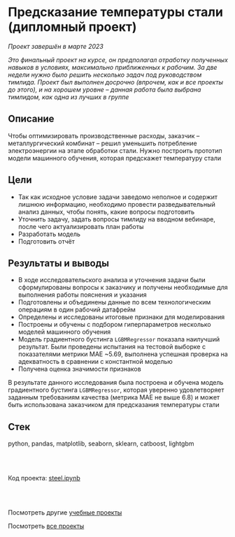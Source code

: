 # Предсказание температуры стали (дипломный проект)
*Проект завершён в марте 2023*

*Это финальный проект на курсе, он предполагал отработку полученных навыков в условиях, максимально приближенных к рабочим. За две недели нужно было решить несколько задач под руководством тимлида. Проект был выполнен досрочно (впрочем, как и все проекты до этого), и на хорошем уровне – данная работа была выбрана тимлидом, как одна из лучших в группе*

## Описание
Чтобы оптимизировать производственные расходы, заказчик – металлургический комбинат – решил уменьшить потребление электроэнергии на этапе обработки стали. Нужно построить прототип модели машинного обучения, которая предскажет температуру стали

## Цели
- Так как исходное условие задачи заведомо неполное и содержит лишнюю информацию, необходимо провести разведывательный анализ данных, чтобы понять, какие вопросы подготовить
- Уточнить задачу, задать вопросы тимлиду на вводном вебинаре, после чего актуализировать план работы
- Разработать модель
- Подготовить отчёт

## Результаты и выводы
- В ходе исследовательского анализа и уточнения задачи были сформулированы вопросы к заказчику и получены необходимые для выполнения работы пояснения и указания
- Подготовлены и объединены данные по всем технологическим операциям в один рабочий датафрейм
- Определены и исследованы итоговые признаки для моделирования
- Построены и обучены с подбором гиперпараметров несколько моделей машинного обучения
- Модель градиентного бустинга `LGBMRegressor` показала наилучший результат. Были проведены испытания на тестовой выборке с показателями метрики MAE ~5.69, выполнена успешная проверка на адекватность в сравнении с константной моделью
- Получена оценка значимости признаков

В результате данного исследования была построена и обучена модель градиентного бустинга `LGBMRegressor`, которая уверенно удовлетворяет заданным требованиям качества (метрика MAE не выше 6.8) и может быть использована заказчиком для предсказания температуры стали

## Стек
python, pandas, matplotlib, seaborn, sklearn, catboost, lightgbm

<br><br>

Код проекта: [steel.ipynb](https://github.com/petrochenkovp/educational_projects/blob/main/ds06_steel/steel.ipynb)

<br><br>

Посмотреть другие [учебные проекты](https://github.com/petrochenkovp/educational_projects)

Посмотреть [все проекты](https://github.com/petrochenkovp/portfolio)

<br><br>
